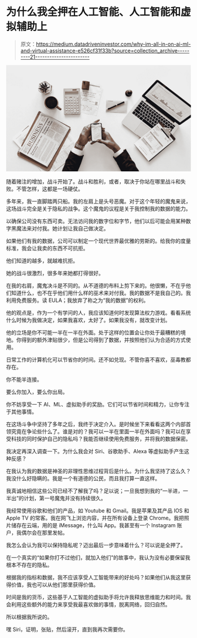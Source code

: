 # 为什么我全押在人工智能、人工智能和虚拟辅助上

> 原文：<https://medium.datadriveninvestor.com/why-im-all-in-on-ai-ml-and-virtual-assistance-e526cf31f33b?source=collection_archive---------21----------------------->

![](img/9e4011b27eb01d0b2b483af554db30bc.png)

随着赌注的增加，战斗开始了。战斗和胜利，或者，取决于你站在哪里战斗和失败。不管怎样，这都是一场硬仗。

多年来，我一直脚踏两只船。我的左肩上是头号恶魔。对于这个年轻的魔鬼来说，这场战斗完全是关于隐私的战争。这个魔鬼的议程是关于我控制我的数据的能力。

以确保公司没有东西可卖。无法访问我的数字位和字节，他们以后可能会用某种数字黑魔法来对付我。她计划让我自己做决定。

如果他们有我的数据，公司可以制定一个现代世界最优雅的劳斯的。给我你的度量标准，我会让我卖的东西不可抗拒。

他们知道的越多，就越难抗拒。

她的战斗很激烈，很多年来她都打得很好。

在我的右肩，魔鬼决斗是不同的。从不道德的布料上剪下来的。他很懒，不在乎他们知道什么，也不在乎他们用什么样的巫术来对付我。我的数据不是我自己的。我利用免费服务。读 EULA；我放弃了称之为“我的数据”的权利。

他的观点是，作为一个有学问的人，我应该知道何时发现算法权力游戏。看看系统什么时候为我做决定，如果我喜欢，太好了。如果我没有，就改变计划。

他的立场是你不可能一半在一半在外面。处于这样的位置会让你处于最糟糕的境地。你得到的额外津贴很少，但是公司得到了数据，并按照他们认为合适的方式使用。

日常工作的计算机化可以节省你的时间。还不如兑现。不管你喜不喜欢，巫毒教都存在。

你不能半连接。

要么你加入，要么你出局。

你不妨享受一下 AI、ML、虚拟助手的奖励。它们可以节省时间和精力，让你专注于其他事情。

在这场斗争中坚持了多年之后，我终于决定介入。是时候坐下来看看这两个内部首领究竟在争论些什么了。谁是对的？我可以一半在里面一半在外面吗？我可以在享受科技的同时保护自己的隐私吗？我能否继续使用免费服务，并将我的数据保密。

我决定再深入调查一下。为什么我会对 Siri、谷歌助手、Alexa 等虚拟助手产生这种反感？

在我认为我的数据是神圣的非理性思维过程背后是什么。为什么我坚持了这么久？我没什么好隐瞒的。我是一个有道德的公民，而且我打算一直这样。

我真诚地相信这些公司已经不了解我了吗？足以说；一旦我想到我的“一半进，一半出”的计划，第一号魔鬼并没有持续很久。

我经常使用谷歌和他们的产品，如 Youtube 和 Gmail。我是苹果及其产品 IOS 和 Apple TV 的常客。我在网飞上浏览内容，并在所有设备上登录 Chrome。我把照片储存在云端，用的是 iMessage，什么叫 App。我甚至有一个 Instagram 账户，我偶尔会在那里发帖。

我怎么会认为我可以保持隐私呢？迈出最后一步意味着什么？可以说是全押了。

在一个真实的“如果你打不过他们，就加入他们”的故事中，我认为没有必要保留我根本不存在的隐私。

根据我的指标和数据，我不应该享受人工智能带来的好处吗？如果他们从我这里获得价值，我也可以从他们那里获得价值。

时间是我的货币，这些基于人工智能的虚拟助手将允许我释放思维能力和时间。我会利用这些额外的能力来享受我最喜欢做的事情，脱离网络，回归自然。

所以根据我所说的。

嘿 Siri，证明，张贴，然后滚开，直到我再次需要你。